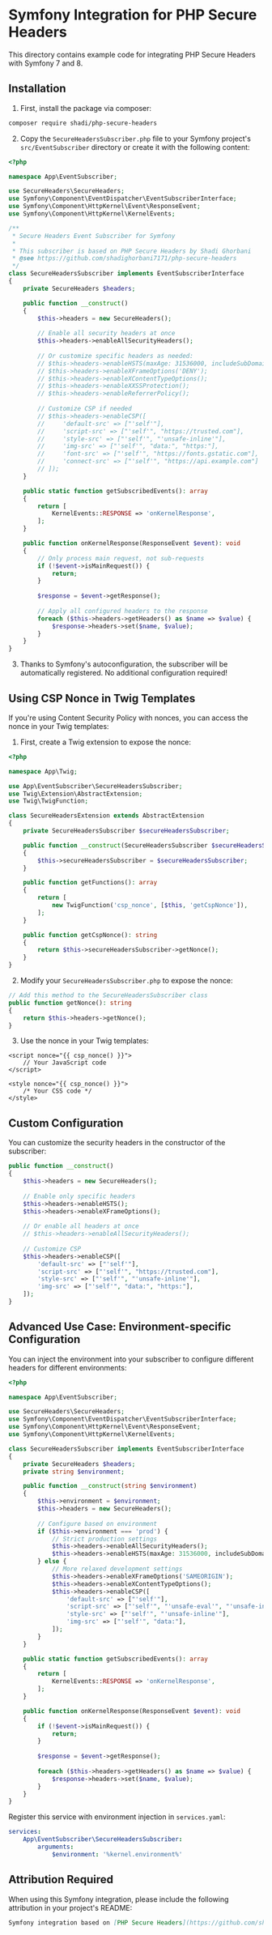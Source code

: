 # Symfony Integration for PHP Secure Headers

This directory contains example code for integrating PHP Secure Headers with Symfony 7 and 8.

## Installation

1. First, install the package via composer:

```bash
composer require shadi/php-secure-headers
```

2. Copy the `SecureHeadersSubscriber.php` file to your Symfony project's `src/EventSubscriber` directory or create it with the following content:

```php
<?php

namespace App\EventSubscriber;

use SecureHeaders\SecureHeaders;
use Symfony\Component\EventDispatcher\EventSubscriberInterface;
use Symfony\Component\HttpKernel\Event\ResponseEvent;
use Symfony\Component\HttpKernel\KernelEvents;

/**
 * Secure Headers Event Subscriber for Symfony
 * 
 * This subscriber is based on PHP Secure Headers by Shadi Ghorbani
 * @see https://github.com/shadighorbani7171/php-secure-headers
 */
class SecureHeadersSubscriber implements EventSubscriberInterface
{
    private SecureHeaders $headers;

    public function __construct()
    {
        $this->headers = new SecureHeaders();
        
        // Enable all security headers at once
        $this->headers->enableAllSecurityHeaders();
        
        // Or customize specific headers as needed:
        // $this->headers->enableHSTS(maxAge: 31536000, includeSubDomains: true, preload: true);
        // $this->headers->enableXFrameOptions('DENY');
        // $this->headers->enableXContentTypeOptions();
        // $this->headers->enableXXSSProtection();
        // $this->headers->enableReferrerPolicy();
        
        // Customize CSP if needed
        // $this->headers->enableCSP([
        //     'default-src' => ["'self'"],
        //     'script-src' => ["'self'", "https://trusted.com"],
        //     'style-src' => ["'self'", "'unsafe-inline'"],
        //     'img-src' => ["'self'", "data:", "https:"],
        //     'font-src' => ["'self'", "https://fonts.gstatic.com"],
        //     'connect-src' => ["'self'", "https://api.example.com"]
        // ]);
    }

    public static function getSubscribedEvents(): array
    {
        return [
            KernelEvents::RESPONSE => 'onKernelResponse',
        ];
    }

    public function onKernelResponse(ResponseEvent $event): void
    {
        // Only process main request, not sub-requests
        if (!$event->isMainRequest()) {
            return;
        }
        
        $response = $event->getResponse();
        
        // Apply all configured headers to the response
        foreach ($this->headers->getHeaders() as $name => $value) {
            $response->headers->set($name, $value);
        }
    }
}
```

3. Thanks to Symfony's autoconfiguration, the subscriber will be automatically registered. No additional configuration required!

## Using CSP Nonce in Twig Templates

If you're using Content Security Policy with nonces, you can access the nonce in your Twig templates:

1. First, create a Twig extension to expose the nonce:

```php
<?php

namespace App\Twig;

use App\EventSubscriber\SecureHeadersSubscriber;
use Twig\Extension\AbstractExtension;
use Twig\TwigFunction;

class SecureHeadersExtension extends AbstractExtension
{
    private SecureHeadersSubscriber $secureHeadersSubscriber;

    public function __construct(SecureHeadersSubscriber $secureHeadersSubscriber)
    {
        $this->secureHeadersSubscriber = $secureHeadersSubscriber;
    }

    public function getFunctions(): array
    {
        return [
            new TwigFunction('csp_nonce', [$this, 'getCspNonce']),
        ];
    }

    public function getCspNonce(): string
    {
        return $this->secureHeadersSubscriber->getNonce();
    }
}
```

2. Modify your `SecureHeadersSubscriber.php` to expose the nonce:

```php
// Add this method to the SecureHeadersSubscriber class
public function getNonce(): string
{
    return $this->headers->getNonce();
}
```

3. Use the nonce in your Twig templates:

```twig
<script nonce="{{ csp_nonce() }}">
    // Your JavaScript code
</script>

<style nonce="{{ csp_nonce() }}">
    /* Your CSS code */
</style>
```

## Custom Configuration

You can customize the security headers in the constructor of the subscriber:

```php
public function __construct()
{
    $this->headers = new SecureHeaders();
    
    // Enable only specific headers
    $this->headers->enableHSTS();
    $this->headers->enableXFrameOptions();
    
    // Or enable all headers at once
    // $this->headers->enableAllSecurityHeaders();
    
    // Customize CSP
    $this->headers->enableCSP([
        'default-src' => ["'self'"],
        'script-src' => ["'self'", "https://trusted.com"],
        'style-src' => ["'self'", "'unsafe-inline'"],
        'img-src' => ["'self'", "data:", "https:"],
    ]);
}
```

## Advanced Use Case: Environment-specific Configuration

You can inject the environment into your subscriber to configure different headers for different environments:

```php
<?php

namespace App\EventSubscriber;

use SecureHeaders\SecureHeaders;
use Symfony\Component\EventDispatcher\EventSubscriberInterface;
use Symfony\Component\HttpKernel\Event\ResponseEvent;
use Symfony\Component\HttpKernel\KernelEvents;

class SecureHeadersSubscriber implements EventSubscriberInterface
{
    private SecureHeaders $headers;
    private string $environment;

    public function __construct(string $environment)
    {
        $this->environment = $environment;
        $this->headers = new SecureHeaders();
        
        // Configure based on environment
        if ($this->environment === 'prod') {
            // Strict production settings
            $this->headers->enableAllSecurityHeaders();
            $this->headers->enableHSTS(maxAge: 31536000, includeSubDomains: true, preload: true);
        } else {
            // More relaxed development settings
            $this->headers->enableXFrameOptions('SAMEORIGIN');
            $this->headers->enableXContentTypeOptions();
            $this->headers->enableCSP([
                'default-src' => ["'self'"],
                'script-src' => ["'self'", "'unsafe-eval'", "'unsafe-inline'"], // Allow eval for dev tools
                'style-src' => ["'self'", "'unsafe-inline'"],
                'img-src' => ["'self'", "data:"],
            ]);
        }
    }

    public static function getSubscribedEvents(): array
    {
        return [
            KernelEvents::RESPONSE => 'onKernelResponse',
        ];
    }

    public function onKernelResponse(ResponseEvent $event): void
    {
        if (!$event->isMainRequest()) {
            return;
        }
        
        $response = $event->getResponse();
        
        foreach ($this->headers->getHeaders() as $name => $value) {
            $response->headers->set($name, $value);
        }
    }
}
```

Register this service with environment injection in `services.yaml`:

```yaml
services:
    App\EventSubscriber\SecureHeadersSubscriber:
        arguments:
            $environment: '%kernel.environment%'
```

## Attribution Required

When using this Symfony integration, please include the following attribution in your project's README:

```markdown
Symfony integration based on [PHP Secure Headers](https://github.com/shadighorbani7171/php-secure-headers) by [Shadi Ghorbani](https://github.com/shadighorbani7171).
``` 
